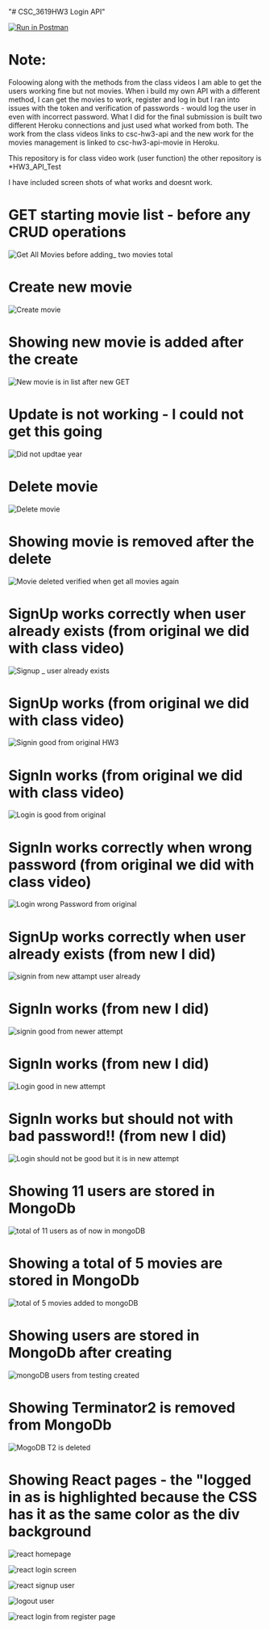 "# CSC_3619HW3 Login API" 

[![Run in Postman](https://run.pstmn.io/button.svg)](https://app.getpostman.com/run-collection/19231130-c4c790c7-32e1-4dc5-8516-cf3e88dbb193?action=collection%2Ffork&collection-url=entityId%3D19231130-c4c790c7-32e1-4dc5-8516-cf3e88dbb193%26entityType%3Dcollection%26workspaceId%3D059b02d9-6ab5-4182-b56c-f56e5f01f6f4)

# Note: #

Foloowing along with the methods from the class videos I am able to get the users working fine but not movies. When i build my own API with a different method, I can get the movies to work, register and log in but I ran into issues with the token and verification of passwords - would log the user in even with incorrect password.
What I did for the final submission is built two different Heroku connections and just used what worked from both. The work from the class videos links to csc-hw3-api
and the new work for the movies management is linked to csc-hw3-api-movie in Heroku. 

This repository is for class video work (user function) the other repository is *HW3_API_Test

I have included screen shots of what works and doesnt work. 


# GET starting movie list - before any CRUD operations #

![Get All Movies before adding_ two movies total](https://user-images.githubusercontent.com/10605443/161398715-4ca369ac-c3b4-4d78-93e8-6db6143a28b8.png)

# Create new movie #
![Create movie](https://user-images.githubusercontent.com/10605443/161398716-77466fd7-7958-47ed-be2c-82e9bb74b52a.png)

# Showing new movie is added after the create #
![New movie is in list after new GET](https://user-images.githubusercontent.com/10605443/161398720-15d26847-1b4f-4195-a7eb-76a517e884ea.png)

# Update is not working - I could not get this going #
![Did not updtae year](https://user-images.githubusercontent.com/10605443/161398721-544927a8-40f9-4945-99a2-f5f74a159b62.png)

# Delete movie #
![Delete movie](https://user-images.githubusercontent.com/10605443/161398722-60c74106-e49a-413f-a812-0712657f1dd3.png)

# Showing movie is removed after the delete #
![Movie deleted verified when get all movies again](https://user-images.githubusercontent.com/10605443/161398723-ede5079b-9ee2-4512-9053-bf834d875704.png)

# SignUp works correctly when user already exists (from original we did with class video) #
![Signup _ user already exists](https://user-images.githubusercontent.com/10605443/161398727-84c3294e-56dc-43e0-8954-a0fc02b29e94.png)

# SignUp works (from original we did with class video) #
![Signin good from original HW3](https://user-images.githubusercontent.com/10605443/161398725-4f7ef83a-96ba-4205-bb68-54e968c524c2.png)

# SignIn works (from original we did with class video) #
![Login is good from original](https://user-images.githubusercontent.com/10605443/161398729-057374da-d432-4839-98b6-4235432a9cf0.png)

# SignIn works correctly when wrong password (from original we did with class video) #
![Login wrong Password from original](https://user-images.githubusercontent.com/10605443/161398730-372c4703-39e8-4861-b3dd-b9f2708a6dc0.png)

# SignUp works correctly when user already exists (from new I did) #
![signin from new attampt user already ](https://user-images.githubusercontent.com/10605443/161398731-1c5fa3ed-960d-4124-b7f5-f4981a535898.png)

# SignIn works (from new I did) #
![signin good from newer attempt](https://user-images.githubusercontent.com/10605443/161398732-98d34d5c-eec8-4a0f-be7e-2049ba55aa82.png)

# SignIn works (from new I did) #
![Login good in new attempt](https://user-images.githubusercontent.com/10605443/161398733-e22b1d9d-4c6a-4ade-bb1c-d9f5b8ef2b70.png)

# SignIn works but should not with bad password!! (from new I did) #
![Login should not be good  but it is in new attempt](https://user-images.githubusercontent.com/10605443/161398734-ead67a11-ba9e-4f3f-843f-db4900c5b88f.png)

# Showing 11 users are stored in MongoDb #
![total of 11 users as of now in mongoDB](https://user-images.githubusercontent.com/10605443/161398735-817d98c1-f13f-4602-880e-8b1e29e2ab9f.png)

# Showing a total of 5 movies are stored in MongoDb #
![total of 5 movies added to mongoDB](https://user-images.githubusercontent.com/10605443/161398737-16181451-07f1-4322-8a94-660e9ac8bc44.png)

# Showing users are stored in MongoDb after creating #
![mongoDB users from testing created](https://user-images.githubusercontent.com/10605443/161398738-a0f779f9-4e0a-4e8c-b02d-b0923d3a577d.png)

# Showing Terminator2 is removed from MongoDb #
![MogoDB T2 is deleted](https://user-images.githubusercontent.com/10605443/161398739-73c08e3a-d611-4b3c-842a-996e430961f3.png)

# Showing React pages - the "logged in as is highlighted because the CSS has it as the same color as the div background #
![react homepage](https://user-images.githubusercontent.com/10605443/161398741-318f76b9-d9f5-4493-8757-9196a13aaff8.png)


![react login screen](https://user-images.githubusercontent.com/10605443/161398742-adbab15e-78f9-4417-a5be-38bed0e4f368.png)


![react signup user](https://user-images.githubusercontent.com/10605443/161398743-042ad714-198b-4dc2-a2f8-2fc7536d6b29.png)


![logout user](https://user-images.githubusercontent.com/10605443/161398744-1a474253-bce5-4360-80be-265df31ec109.png)


![react login from register page](https://user-images.githubusercontent.com/10605443/161398745-35e26a04-3c73-42d8-b92c-41f0fb1ee73e.png)
